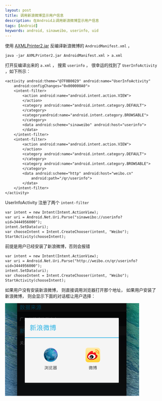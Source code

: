 ```yaml
---
layout: post
title: 调用新浪微博显示用户信息
description: 在Android上调用新浪微博显示用户信息
tags: [Android]
keywords: android, sinaweibo, userinfo, uid
---
```


使用 [AXMLPrinter2.jar][1] 反编译新浪微博的 `AndroidManifest.xml` ，

    java -jar AXMLPrinter2.jar AndroidManifest.xml > a.xml

打开反编译出来的 `a.xml` ， 搜索 `userinfo` ， 很幸运的找到了 `UserInfoActivity` ，如下所示：

    <activity android:theme="@7F0B0029" android:name="UserInfoActivity"
        android:configChanges="0x000000A0">
        <intent-filter>
            <action android:name="android.intent.action.VIEW">
            </action>
            <category android:name="android.intent.category.DEFAULT">
            </category>
            <categoryandroid:name="android.intent.category.BROWSABLE">
            </category>
            <data android:scheme="sinaweibo" android:host="userinfo">
            </data>
        </intent-filter>
        <intent-filter>
            <action android:name="android.intent.action.VIEW">
            </action>
            <category android:name="android.intent.category.DEFAULT">
            </category>
            <category android:name="android.intent.category.BROWSABLE">
            </category>
            <data android:scheme="http" android:host="weibo.cn"
                android:path="/qr/userinfo">
            </data>
        </intent-filter>
    </activity>

UserInfoActivity 注册了两个 `intent-filter`

    var intent = new Intent(Intent.ActionView);
    var uri = Android.Net.Uri.Parse("sinaweibo://userinfo?uid=3444956000");
    intent.SetData(uri);
    var chooseIntent = Intent.CreateChooser(intent, "Weibo");
    StartActivity(chooseIntent);

前提是用户已经安装了新浪微博，否则会报错

    var intent = new Intent(Intent.ActionView);
    var uri = Android.Net.Uri.Parse("http://weibo.cn/qr/userinfo?uid=3444956000");
    intent.SetData(uri);
    var chooseIntent = Intent.CreateChooser(intent, "Weibo");
    StartActivity(chooseIntent);

如果用户没有安装新浪微博， 则直接调用浏览器打开那个地址， 如果用户安装了新浪微博， 则会显示下面的对话框让用户选择：

![选择对话框](/assets/post-images/weibo-userinfo-chooser.png)

[1]: https://code.google.com/p/android4me/downloads/detail?name=AXMLPrinter2.jar&can=2&q=
